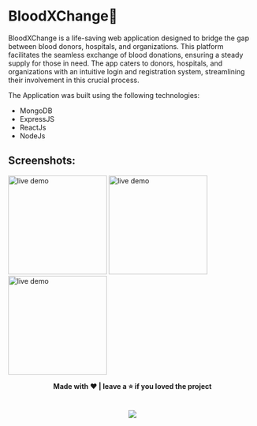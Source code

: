 # BloodXChange🏥

BloodXChange is a life-saving web application designed to bridge the gap between blood donors, hospitals, and organizations. This platform facilitates the seamless exchange of blood donations, ensuring a steady supply for those in need. The app caters to donors, hospitals, and organizations with an intuitive login and registration system, streamlining their involvement in this crucial process.

The Application was built using the following technologies: 
- MongoDB
- ExpressJS
- ReactJs
- NodeJs
  

## Screenshots:
<p>
<img src = "https://res.cloudinary.com/dpcpegpsn/image/upload/v1690901234/Screenshot_733_rmfhtq.png" alt = "live demo" width = "200" />
<img src = "https://res.cloudinary.com/dpcpegpsn/image/upload/v1690901235/Screenshot_736_mv654v.png" alt = "live demo" width = "200" />
<img src = "https://res.cloudinary.com/dpcpegpsn/image/upload/v1690901796/Screenshot_738_dvvgyp.png" alt = "live demo" width = "200" />
</p>

<p align=center>
<b>Made with ❤️ | leave a ⭐ if you loved the project</b>
<br/>
<br/>
<br/>
<a href="https://www.buymeacoffee.com/lonebots"><img src="https://img.buymeacoffee.com/button-api/?text=Buy me a coffee&emoji=&slug=lonebots&button_colour=FFDD00&font_colour=000000&font_family=Poppins&outline_colour=000000&coffee_colour=ffffff" /></a>
</p>

